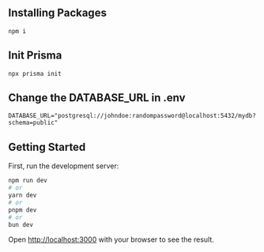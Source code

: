 ## Installing Packages

```
npm i
```

## Init Prisma

```
npx prisma init
```

## Change the DATABASE_URL in .env

```
DATABASE_URL="postgresql://johndoe:randompassword@localhost:5432/mydb?schema=public"

```

## Getting Started

First, run the development server:

```bash
npm run dev
# or
yarn dev
# or
pnpm dev
# or
bun dev
```

Open [http://localhost:3000](http://localhost:3000) with your browser to see the result.
